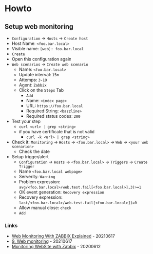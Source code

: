 # Howto

## Setup web monitoring

* `Configuration` -> `Hosts` -> `Create host`
* Host Name: `<foo.bar.local>`
* Visible name: `[web]: foo.bar.local`
* `Create`
* Open this configuration again
* `Web scenarios` -> `Create web scenario`
    * Name: `<foo.bar.local>`
    * Update interval: `15m`
    * Attemps: `3-10`
    * Agent: `Zabbix`
    * Click on the `Steps` Tab
        * `Add`
        * Name: `<index page>`
        * URL: `https://foo.bar.local`
        * Required String: `<bazzline>`
        * Required status codes: `200`
* Test your step
    * `curl <url> | grep <string>`
    * if you have certificate that is not valid
        * `curl -k <url> | grep <string>`
* Check it: `Monitoring` -> `Hosts` -> `<foo.bar.local>` -> `Web` -> `<your web scenarion>`
    * Check the date
* Setup trigger/alert
    * `Configuration` -> `Hosts` -> `<foo.bar.local>` -> `Triggers` -> `Create Trigger`
    * Name `<foo.bar.local webpage>`
    * Serverity: `Warning`
    * Problem expression: `avg/<foo.bar.local>/web.test.fail[<foo.bar.local>],3)>=1`
    * OK event generation: `Recovery expression`
    * Recovery expression: `last/<foo.bar.local>/web.test.fail[<foo.bar.local>])=0`
    * Allow manual close: `check`
    * `Add`

### Links

* [Web Monitoring With ZABBIX Explained](https://www.youtube.com/watch?v=L_J56StHHbg) - 20210617
* [9. Web monitoring](https://www.zabbix.com/documentation/current/manual/web_monitoring) - 20210617
* [Monitoring WebSite with Zabbix](https://sysadminwork.com/monitoring-website-with-zabbix/) - 20200612
